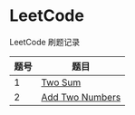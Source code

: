 # LeetCode
LeetCode 刷题记录

| 题号| 题目 |
| ------ | ------ |
| 1 | [Two Sum](/LeetCode/Two_Sum.py)|
| 2 | [Add Two Numbers](/LeetCode/Add_Two_Numbers.py)|
